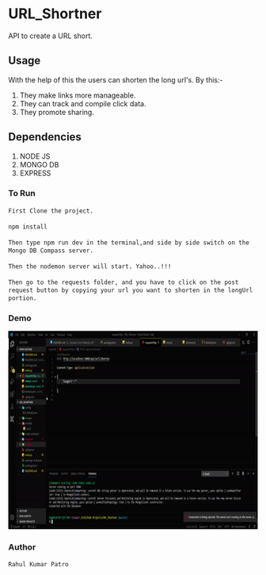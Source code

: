 # URL_Shortner

API to create a URL short.

## Usage

With the help of this the users can shorten the long url's. By this:-

1. They make links more manageable.
2. They can track and compile click data.
3. They promote sharing.

## Dependencies 

1. NODE JS
2. MONGO DB
3. EXPRESS

### To Run
```
First Clone the project.

npm install

Then type npm run dev in the terminal,and side by side switch on the Mongo DB Compass server.

Then the nodemon server will start. Yahoo..!!!

Then go to the requests folder, and you have to click on the post request button by copying your url you want to shorten in the longUrl portion.
```

### Demo

<center>
<img src ="images/demo.gif"  width=700 height=400>
</center>

### Author 
```
Rahul Kumar Patro
```